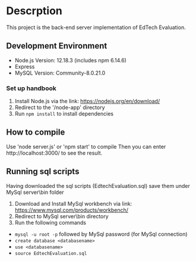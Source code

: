 # Descrption
This project is the back-end server implementation of EdTech Evaluation.
## Development Environment
- Node.js Version: 12.18.3 (includes npm 6.14.6)
- Express
- MySQL Version: Community-8.0.21.0
### Set up handbook
1. Install Node.js via the link: https://nodejs.org/en/download/
2. Redirect to the '/node-app' directory
3. Run `npm install` to install dependencies
## How to compile
Use 'node server.js' or 'npm start' to compile
Then you can enter http://localhost:3000/ to see the result.
## Running sql scripts
Having downloaded the sql scripts (EdtechEvaluation.sql) save them under MySql server\bin folder
1. Download and Install MySql workbench via link: https://www.mysql.com/products/workbench/
2. Redirect to MySql server\bin directory
3. Run the following commands
- `mysql -u root -p` followed by MySql password (for MySql connection)
- `create database <databasename>`
- `use <databasename>`
- `source EdtechEvaluation.sql`
